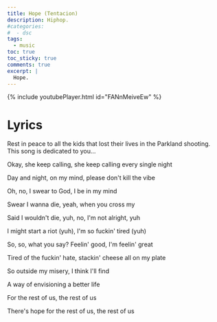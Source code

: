 ```yaml
---
title: Hope (Tentacion)
description: Hiphop.
#categories:
#  - dsc
tags:
  - music
toc: true
toc_sticky: true
comments: true
excerpt: |
  Hope.
---
```


{% include youtubePlayer.html id="FANnMeiveEw" %}

# Lyrics

Rest in peace to all the kids that lost their lives in the Parkland shooting. This song is dedicated to you...

Okay, she keep calling, she keep calling every single night

Day and night, on my mind, please don't kill the vibe

Oh, no, I swear to God, I be in my mind

Swear I wanna die, yeah, when you cross my

Said I wouldn't die, yuh, no, I'm not alright, yuh

I might start a riot (yuh), I'm so fuckin' tired (yuh)

So, so, what you say? Feelin' good, I'm feelin' great

Tired of the fuckin' hate, stackin' cheese all on my plate

So outside my misery, I think I'll find

A way of envisioning a better life

For the rest of us, the rest of us

There's hope for the rest of us, the rest of us
